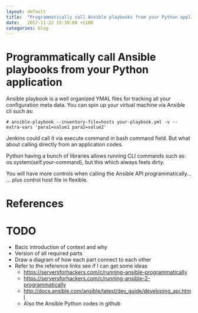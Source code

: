 ```yaml
---
layout: default
title:  "Programmatically call Ansible playbooks from your Python application"
date:   2017-11-22 15:30:00 +1100
categories: blog
---
```


# Programmatically call Ansible playbooks from your Python application

Ansible playbook is a well organized YMAL files for tracking all your configuration meta data. You can spin up your virtual machine via Ansible cli such as:
```
# ansible-playbook --inventory-file=hosts your-playbook.yml -v --extra-vars 'para1=value1 para2=value2'
```
Jenkins could call it via execute command in bash command field. But what about calling directly from an application codes. 

Python having a bunch of libraries allows running CLI commands such as: os.system(self.your-command), but this which always feels dirty. 


You will have more controls when calling the Ansible API programmatically...
... plus control host file in flexible.



# References


# TODO
- Bacic introduction of context and why
- Version of all required parts
- Draw a diagram of how each part connect to each other
- Refer to the reference links see if I can get some ideas
    + https://serversforhackers.com/c/running-ansible-programmatically
    + https://serversforhackers.com/c/running-ansible-2-programmatically
    + http://docs.ansible.com/ansible/latest/dev_guide/developing_api.html
    + Also the Ansible Python codes in github

